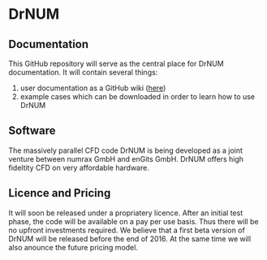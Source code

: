 # DrNUM

## Documentation
This GitHub repository will serve as the central place for DrNUM documentation. It will contain several things:

1. user documentation as a GitHub wiki ([here](https://github.com/enGits/drnum-doc/wiki))
2. example cases which can be downloaded in order to learn how to use DrNUM

## Software
The massively parallel CFD code DrNUM is being developed as a joint venture between numrax GmbH and enGits GmbH. DrNUM offers high fideltity CFD on very affordable hardware. 

## Licence and Pricing
It will soon be released under a propriatery licence. After an initial test phase, the code will be available on a pay per use basis. Thus there will be no upfront investments required. We believe that a first beta version of DrNUM will be released before the end of 2016. At the same time we will also anounce the future pricing model.
